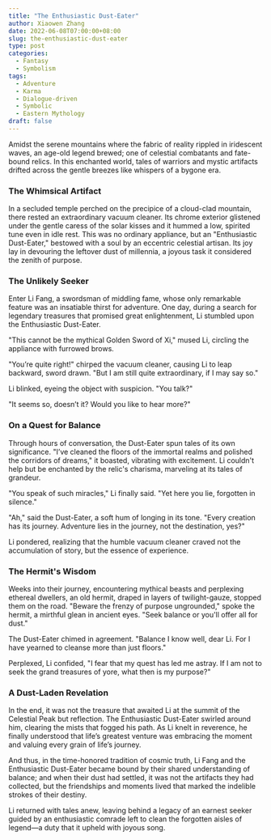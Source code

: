 ```yaml
---
title: "The Enthusiastic Dust-Eater"
author: Xiaowen Zhang
date: 2022-06-08T07:00:00+08:00
slug: the-enthusiastic-dust-eater
type: post
categories:
  - Fantasy
  - Symbolism
tags:
  - Adventure
  - Karma
  - Dialogue-driven
  - Symbolic
  - Eastern Mythology
draft: false
---
```


Amidst the serene mountains where the fabric of reality rippled in iridescent waves, an age-old legend brewed; one of celestial combatants and fate-bound relics. In this enchanted world, tales of warriors and mystic artifacts drifted across the gentle breezes like whispers of a bygone era.

### The Whimsical Artifact

In a secluded temple perched on the precipice of a cloud-clad mountain, there rested an extraordinary vacuum cleaner. Its chrome exterior glistened under the gentle caress of the solar kisses and it hummed a low, spirited tune even in idle rest. This was no ordinary appliance, but an "Enthusiastic Dust-Eater," bestowed with a soul by an eccentric celestial artisan. Its joy lay in devouring the leftover dust of millennia, a joyous task it considered the zenith of purpose.

### The Unlikely Seeker

Enter Li Fang, a swordsman of middling fame, whose only remarkable feature was an insatiable thirst for adventure. One day, during a search for legendary treasures that promised great enlightenment, Li stumbled upon the Enthusiastic Dust-Eater. 

"This cannot be the mythical Golden Sword of Xi," mused Li, circling the appliance with furrowed brows.

"You’re quite right!" chirped the vacuum cleaner, causing Li to leap backward, sword drawn. "But I am still quite extraordinary, if I may say so."

Li blinked, eyeing the object with suspicion. "You talk?"

"It seems so, doesn’t it? Would you like to hear more?"

### On a Quest for Balance

Through hours of conversation, the Dust-Eater spun tales of its own significance. "I’ve cleaned the floors of the immortal realms and polished the corridors of dreams," it boasted, vibrating with excitement. Li couldn't help but be enchanted by the relic's charisma, marveling at its tales of grandeur.

"You speak of such miracles," Li finally said. "Yet here you lie, forgotten in silence."

"Ah," said the Dust-Eater, a soft hum of longing in its tone. "Every creation has its journey. Adventure lies in the journey, not the destination, yes?"

Li pondered, realizing that the humble vacuum cleaner craved not the accumulation of story, but the essence of experience.

### The Hermit's Wisdom

Weeks into their journey, encountering mythical beasts and perplexing ethereal dwellers, an old hermit, draped in layers of twilight-gauze, stopped them on the road. "Beware the frenzy of purpose ungrounded," spoke the hermit, a mirthful glean in ancient eyes. "Seek balance or you'll offer all for dust."

The Dust-Eater chimed in agreement. "Balance I know well, dear Li. For I have yearned to cleanse more than just floors."

Perplexed, Li confided, "I fear that my quest has led me astray. If I am not to seek the grand treasures of yore, what then is my purpose?"

### A Dust-Laden Revelation

In the end, it was not the treasure that awaited Li at the summit of the Celestial Peak but reflection. The Enthusiastic Dust-Eater swirled around him, clearing the mists that fogged his path. As Li knelt in reverence, he finally understood that life’s greatest venture was embracing the moment and valuing every grain of life’s journey.

And thus, in the time-honored tradition of cosmic truth, Li Fang and the Enthusiastic Dust-Eater became bound by their shared understanding of balance; and when their dust had settled, it was not the artifacts they had collected, but the friendships and moments lived that marked the indelible strokes of their destiny. 

Li returned with tales anew, leaving behind a legacy of an earnest seeker guided by an enthusiastic comrade left to clean the forgotten aisles of legend—a duty that it upheld with joyous song.